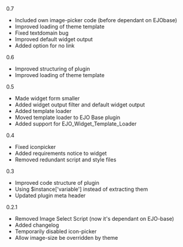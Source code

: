0.7
- Included own image-picker code (before dependant on EJObase)
- Improved loading of theme template
- Fixed textdomain bug
- Improved default widget output
- Added option for no link

0.6
- Improved structuring of plugin
- Improved loading of theme template

0.5
- Made widget form smaller
- Added widget output filter and default widget output
- Added template loader
- Moved template loader to EJO Base plugin
- Added support for EJO_Widget_Template_Loader

0.4
- Fixed iconpicker
- Added requirements notice to widget
- Removed redundant script and style files

0.3
- Improved code structure of plugin
- Using $instance['variable'] instead of extracting them
- Updated plugin meta header

0.2.1
- Removed Image Select Script (now it's dependant on EJO-base)
- Added changelog
- Temporarily disabled icon-picker
- Allow image-size be overridden by theme